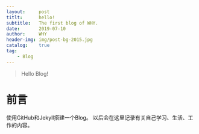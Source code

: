 ```yaml
---
layout:     post
titlt:      hello!
subtitle:   The first blog of WHY.
date:       2019-07-10
author:     WHY
header-img: img/post-bg-2015.jpg
catalog:    true
tag:
    - Blog
---
```


> Hello Blog!

# 前言
使用GitHub和Jekyll搭建一个Blog。
以后会在这里记录有关自己学习、生活、工作的内容。
